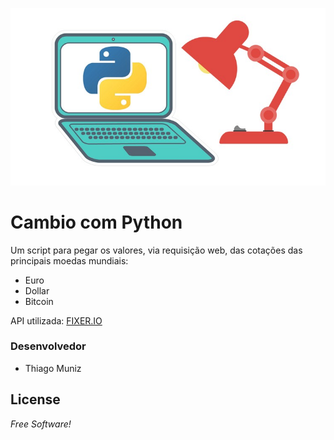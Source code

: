![Python](pythongithub.jpg)

# Cambio com Python
Um script para pegar os valores, via requisição web, das cotações das principais moedas mundiais:
  - Euro
  - Dollar
  - Bitcoin

API utilizada: [FIXER.IO](https://fixer.io/)

### Desenvolvedor

 - Thiago Muniz

License
----
*Free Software!*